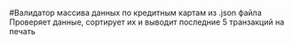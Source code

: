 #Валидатор массива данных по кредитным картам из .json файла
Проверяет данные, сортирует их и выводит последние 5 транзакций на печать
